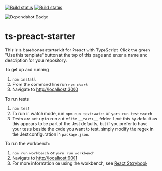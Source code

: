 [![Build status](https://ci.appveyor.com/api/projects/status/bxe1t656us4dp5dd?svg=true)](https://ci.appveyor.com/project/nickytonline/ts-preact-starter)
[![Build status](https://img.shields.io/travis/nickytonline/ts-preact-starter.svg)](https://travis-ci.org/nickytonline/ts-preact-starter)

<img src="https://flat.badgen.net/dependabot/nickytonline/ts-preact-starter?icon=dependabot" alt="Dependabot Badge" />

ts-preact-starter
================

This is a barebones starter kit for Preact with TypeScript. Click the green "Use this template" button at the top of this page and enter a name and description for your repository.

To get up and running

1. `npm install`
1. From the command line run `npm start`
1. Navigate to [http://localhost:3000](http://localhost:3000)

To run tests:
1. `npm test`
1. To run in watch mode, run `npm run test:watch` or `yarn run test:watch`
1. Tests are set up to run out of the `__tests__` folder. I put this by default as this appears to be part of the Jest defaults, but if you prefer to have your tests beside the code you want to test, simply modify the regex in the Jest configuration in `package.json`.

To run the workbench:

1. `npm run workbench` or `yarn run workbench`
1. Navigate to [http://localhost:9001](http://localhost:9001)
1. For more information on using the workbench, see [React Storybook](https://github.com/storybooks/react-storybook)
